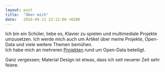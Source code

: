 ```yaml
---
layout: post
title:  "Über mich"
date:   2016-09-11 22:12:00 +0200
---
```


Ich bin ein Schüler, liebe es, Klavier zu spielen und multimediale Projekte umzusetzen. Ich werde mich auch um Artikel über meine Projekte, Open-Data und viele weitere Themen bemühen.  
Ich habe mich an mehreren [Projekten](https://github.com/opendata-heilbronn) rund um Open-Data beteiligt.  

Ganz vergessen; Material Design ist etwas, dass ich seit neuerer Zeit sehr feiere.
